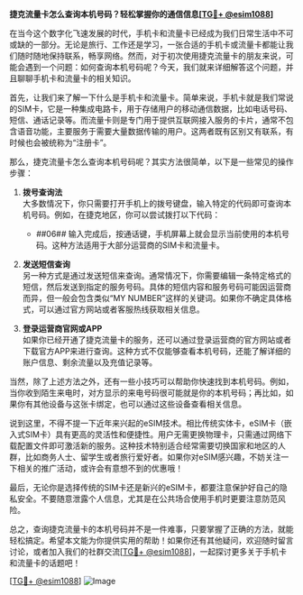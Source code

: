 **捷克流量卡怎么查询本机号码？轻松掌握你的通信信息[[TG💪+ @esim1088](https://t.me/s/esim1088)]**

在当今这个数字化飞速发展的时代，手机卡和流量卡已经成为我们日常生活中不可或缺的一部分。无论是旅行、工作还是学习，一张合适的手机卡或流量卡都能让我们随时随地保持联系，畅享网络。然而，对于初次使用捷克流量卡的朋友来说，可能会遇到一个问题：如何查询本机号码呢？今天，我们就来详细解答这个问题，并且聊聊手机卡和流量卡的相关知识。

首先，让我们来了解一下什么是手机卡和流量卡。简单来说，手机卡就是我们常说的SIM卡，它是一种集成电路卡，用于存储用户的移动通信数据，比如电话号码、短信、通话记录等。而流量卡则是专门用于提供互联网接入服务的卡片，通常不包含语音功能，主要服务于需要大量数据传输的用户。这两者既有区别又有联系，有时候也会被统称为“注册卡”。

那么，捷克流量卡怎么查询本机号码呢？其实方法很简单，以下是一些常见的操作步骤：

1. **拨号查询法**  
   大多数情况下，你只需要打开手机上的拨号键盘，输入特定的代码即可查询本机号码。例如，在捷克地区，你可以尝试拨打以下代码：
   - *#*#06#*#*
   输入完成后，按通话键，手机屏幕上就会显示当前使用的本机号码。这种方法适用于大部分运营商的SIM卡和流量卡。

2. **发送短信查询**  
   另一种方式是通过发送短信来查询。通常情况下，你需要编辑一条特定格式的短信，然后发送到指定的服务号码。具体的短信内容和服务号码可能因运营商而异，但一般会包含类似“MY NUMBER”这样的关键词。如果你不确定具体格式，可以通过官方网站或者客服热线获取相关信息。

3. **登录运营商官网或APP**  
   如果你已经开通了捷克流量卡的服务，还可以通过登录运营商的官方网站或者下载官方APP来进行查询。这种方式不仅能够查看本机号码，还能了解详细的账户信息、剩余流量以及充值记录等。

当然，除了上述方法之外，还有一些小技巧可以帮助你快速找到本机号码。例如，当你收到陌生来电时，对方显示的来电号码很可能就是你的本机号码；再比如，如果你有其他设备与这张卡绑定，也可以通过这些设备查看相关信息。

说到这里，不得不提一下近年来兴起的eSIM技术。相比传统实体卡，eSIM卡（嵌入式SIM卡）具有更高的灵活性和便捷性。用户无需更换物理卡，只需通过网络下载配置文件即可激活新的服务。这种技术特别适合经常需要切换国家和地区的人群，比如商务人士、留学生或者旅行爱好者。如果你对eSIM感兴趣，不妨关注一下相关的推广活动，或许会有意想不到的优惠哦！

最后，无论你是选择传统的SIM卡还是新兴的eSIM卡，都要注意保护好自己的隐私安全。不要随意泄露个人信息，尤其是在公共场合使用手机时更要注意防范风险。

总之，查询捷克流量卡的本机号码并不是一件难事，只要掌握了正确的方法，就能轻松搞定。希望本文能为你提供实用的帮助！如果你还有其他疑问，欢迎随时留言讨论，或者加入我们的社群交流[[TG💪+ @esim1088](https://t.me/s/esim1088)]，一起探讨更多关于手机卡和流量卡的话题吧！

[[TG💪+ @esim1088](https://t.me/s/esim1088)] ![Image](https://i.postimg.cc/4NQfJmqS/Snipaste-2025-05-13-00-14-12.png)